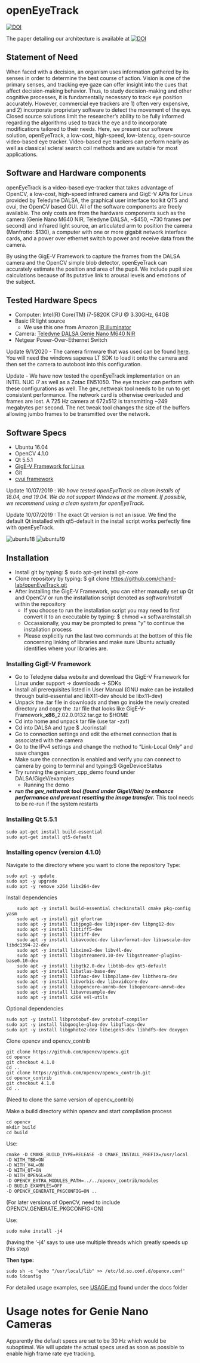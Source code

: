 # openEyeTrack

[![DOI](https://zenodo.org/badge/DOI/10.5281/zenodo.3515534.svg)](https://doi.org/10.5281/zenodo.3515534)

The paper detailing our architecture is available at [![DOI](https://joss.theoj.org/papers/10.21105/joss.01631/status.svg)](https://doi.org/10.21105/joss.01631)

## Statement of Need
When faced with a decision, an organism uses information gathered by its senses in order to determine the best course of action. Vision is one of the primary senses, and tracking eye gaze can offer insight into the cues that affect decision-making behavior. Thus, to study decision-making and other cognitive processes, it is fundamentally necessary to track eye position accurately. However, commercial eye trackers are 1) often very expensive, and 2) incorporate proprietary software to detect the movement of the eye. Closed source solutions limit the researcher’s ability to be fully informed regarding the algorithms used to track the eye and to incorporate modifications tailored to their needs. Here, we present our software solution, openEyeTrack, a low-cost, high-speed, low-latency, open-source video-based eye tracker. Video-based eye trackers can perform nearly as well as classical scleral search coil methods and are suitable for most applications.

## Software and Hardware components
openEyeTrack is a video-based eye-tracker that takes advantage of OpenCV, a low-cost, high-speed infrared camera and GigE-V APIs for Linux provided by Teledyne DALSA, the graphical user interface toolkit QT5 and cvui, the OpenCV based GUI. All of the software components are freely available. The only costs are from the hardware components such as the camera (Genie Nano M640 NIR, Teledyne DALSA, ~$450, ~730 frames per second) and infrared light source, an articulated arm to position the camera (Manfrotto: $130), a computer with one or more gigabit network interface cards, and a power over ethernet switch to power and receive data from the camera.

By using the GigE-V Framework to capture the frames from the DALSA camera and the OpenCV simple blob detector, openEyeTrack can accurately estimate the position and area of the pupil. We include pupil size calculations because of its putative link to arousal levels and emotions of the subject.


## Tested Hardware Specs
- Computer: Intel(R) Core(TM) i7-5820K CPU @ 3.30GHz, 64GB
 - Basic IR light source
     - We use this one from Amazon [IR illuminator](https://www.amazon.com/gp/product/B07Q86153D/ref=ppx_yo_dt_b_asin_title_o05_s00?ie=UTF8&psc=1)
 - Camera: [Teledyne DALSA Genie Nano M640 NIR](https://www.teledynedalsa.com/en/products/imaging/cameras/genie-nano-1gige/)
 - Netgear Power-Over-Ethernet Switch
 
Update 9/1/2020 - The camera firmware that was used can be found [here](https://github.com/chand-lab/openEyeTrack/blob/master/Camera%20Firmware/T_Nano-M640-NIR_Default_Default.ccf). You will need the windows saperea LT SDK to load it onto the camera and then set the camera to autoboot into this configuration.

Update - We have now tested the openEyeTrack implementation on an INTEL NUC i7 as well as a Zotac EN51050. The eye tracker can perform with these configurations as well. The gev_nettweak tool needs to be run to get consistent performance. The network card is otherwise overloaded and frames are lost. A 725 Hz camera at 672x512 is transmitting ~249 megabytes per second. The net tweak tool changes the size of the buffers allowing jumbo frames to be transmitted over the network. 

## Software Specs
- Ubuntu 16.04
- OpenCV 4.1.0
- Qt 5.5.1
- [GigE-V Framework for Linux](https://www.teledynedalsa.com/en/products/imaging/vision-software/linux-gige-v-framework/)
- Git
- [cvui framework](https://github.com/Dovyski/cvui)

Update 10/07/2019 : _We have tested openEyeTrack on clean installs of 18.04, and 19.04. We do not support Windows at the moment. If possible, we recommend using a clean system for openEyeTrack._ 

Update 10/07/2019 : The exact Qt version is not an issue. We find the default Qt installed with qt5-default in the install script works perfectly fine with openEyeTrack.

![ubuntu18](./images/ubuntu18.png)
![ubuntu19](./images/ubuntu19.png)


## Installation

 - Install git by typing: $ sudo apt-get install git-core
 - Clone repository by typing: $ git clone https://github.com/chand-lab/openEyeTrack.git
 - After installing the GigE-V Framework, you can either manually set up Qt and OpenCV or run the installation script denoted as *softwareInstall* within the repository
   - If you choose to run the installation script you may need to first convert it to an executable by typing: $ chmod +x softwareInstall.sh
   - Occassionally, you may be prompted to press "y" to continue the installation process
   - Please explicitly run the last two commands at the bottom of this file concerning linking of libraries and make sure Ubuntu actually identifies where your libraries are.

### Installing GigE-V Framework
- Go to Teledyne dalsa website and download the GigE-V Framework for Linux under support → downloads → SDKs
- Install all prerequisites listed in User Manual (GNU make can be installed through build-essential and libX11-dev should be libx11-dev)
- Unpack the .tar file in downloads and then go inside the newly created directory and copy the .tar file that looks like GigE-V-Framework_**x86**_2.02.0.0132.tar.gz to $HOME
- Cd into home and unpack tar file (use tar -zxf)
- Cd into DALSA and type $ ./corinstall
- Go to connection settings and edit the ethernet connection that is associated with the camera
- Go to the IPv4 settings and change the method to “Link-Local Only” and save changes
- Make sure the connection is enabled and verify you can connect to camera by going to terminal and typing:$ GigeDeviceStatus 
- Try running the genicam_cpp_demo found under DALSA/GigeV/examples
  - Running the demo 
- ***run the gev_nettweak tool (found under GigeV/bin) to enhance performance and prevent resetting the image transfer.***
This tool needs to be re-run if the system restarts

### Installing Qt 5.5.1
    sudo apt-get install build-essential
    sudo apt-get install qt5-default

### Installing opencv (version 4.1.0)
Navigate to the directory where you want to clone the repository
Type:

    sudo apt -y update
    sudo apt -y upgrade
    sudo apt -y remove x264 libx264-dev

Install dependencies
```
    sudo apt -y install build-essential checkinstall cmake pkg-config yasm
    sudo apt -y install git gfortran
    sudo apt -y install libjpeg8-dev libjasper-dev libpng12-dev
    sudo apt -y install libtiff5-dev
    sudo apt -y install libtiff-dev
    sudo apt -y install libavcodec-dev libavformat-dev libswscale-dev libdc1394-22-dev
    sudo apt -y install libxine2-dev libv4l-dev
    sudo apt -y install libgstreamer0.10-dev libgstreamer-plugins-base0.10-dev
    sudo apt -y install libgtk2.0-dev libtbb-dev qt5-default
    sudo apt -y install libatlas-base-dev
    sudo apt -y install libfaac-dev libmp3lame-dev libtheora-dev
    sudo apt -y install libvorbis-dev libxvidcore-dev
    sudo apt -y install libopencore-amrnb-dev libopencore-amrwb-dev
    sudo apt -y install libavresample-dev
    sudo apt -y install x264 v4l-utils
``` 
Optional dependencies

    sudo apt -y install libprotobuf-dev protobuf-compiler
    sudo apt -y install libgoogle-glog-dev libgflags-dev
    sudo apt -y install libgphoto2-dev libeigen3-dev libhdf5-dev doxygen

Clone opencv and opencv_contrib

    git clone https://github.com/opencv/opencv.git
    cd opencv
    git checkout 4.1.0
    cd ..
    git clone https://github.com/opencv/opencv_contrib.git
    cd opencv_contrib
    git checkout 4.1.0
    cd ..

 (Need to clone the same version of opencv_contrib)
 
 Make a build directory within opencv and start compilation process
 
    cd opencv
    mkdir build
    cd build
    
 Use:
 ```
 cmake -D CMAKE_BUILD_TYPE=RELEASE -D CMAKE_INSTALL_PREFIX=/usr/local 
 -D WITH_TBB=ON 
 -D WITH_V4L=ON 
 -D WITH_QT=ON 
 -D WITH_OPENGL=ON 
 -D OPENCV_EXTRA_MODULES_PATH=../../opencv_contrib/modules 
 -D BUILD_EXAMPLES=OFF 
 -D OPENCV_GENERATE_PKGCONFIG=ON ..
```
(For later versions of OpenCV, need to include OPENCV_GENERATE_PKGCONFIG=ON)

Use:  

    sudo make install -j4
(having the ‘-j4’ says to use use multiple threads which greatly speeds up this step)

**Then type:**

    sudo sh -c 'echo "/usr/local/lib" >> /etc/ld.so.conf.d/opencv.conf'
    sudo ldconfig

For detailed usage examples, see [USAGE.md](usage/USAGE.md) found under the docs folder


# Usage notes for Genie Nano Cameras

Apparently the default specs are set to be 30 Hz which would be suboptimal. We will update the actual specs used as soon as possible to enable high frame rate eye tracking. 
